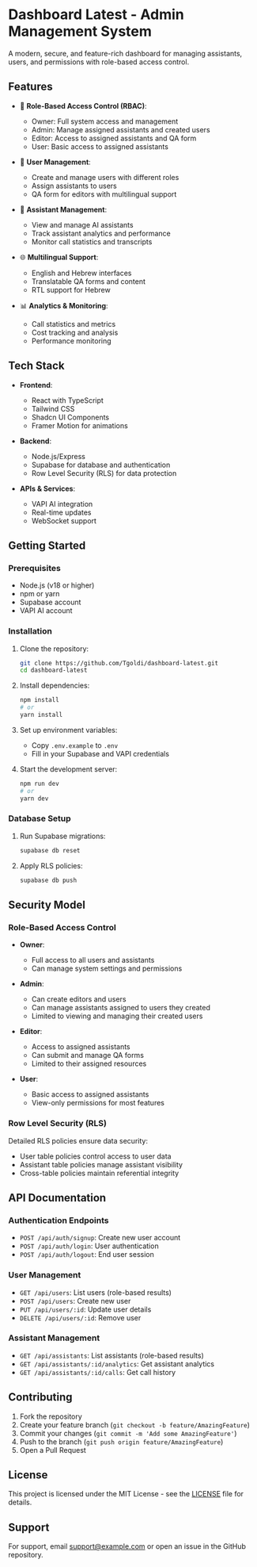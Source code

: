 # Dashboard Latest - Admin Management System

A modern, secure, and feature-rich dashboard for managing assistants, users, and permissions with role-based access control.

## Features

- 🔐 **Role-Based Access Control (RBAC)**:
  - Owner: Full system access and management
  - Admin: Manage assigned assistants and created users
  - Editor: Access to assigned assistants and QA form
  - User: Basic access to assigned assistants

- 👥 **User Management**:
  - Create and manage users with different roles
  - Assign assistants to users
  - QA form for editors with multilingual support

- 🤖 **Assistant Management**:
  - View and manage AI assistants
  - Track assistant analytics and performance
  - Monitor call statistics and transcripts

- 🌐 **Multilingual Support**:
  - English and Hebrew interfaces
  - Translatable QA forms and content
  - RTL support for Hebrew

- 📊 **Analytics & Monitoring**:
  - Call statistics and metrics
  - Cost tracking and analysis
  - Performance monitoring

## Tech Stack

- **Frontend**:
  - React with TypeScript
  - Tailwind CSS
  - Shadcn UI Components
  - Framer Motion for animations

- **Backend**:
  - Node.js/Express
  - Supabase for database and authentication
  - Row Level Security (RLS) for data protection

- **APIs & Services**:
  - VAPI AI integration
  - Real-time updates
  - WebSocket support

## Getting Started

### Prerequisites

- Node.js (v18 or higher)
- npm or yarn
- Supabase account
- VAPI AI account

### Installation

1. Clone the repository:
   ```bash
   git clone https://github.com/Tgoldi/dashboard-latest.git
   cd dashboard-latest
   ```

2. Install dependencies:
   ```bash
   npm install
   # or
   yarn install
   ```

3. Set up environment variables:
   - Copy `.env.example` to `.env`
   - Fill in your Supabase and VAPI credentials

4. Start the development server:
   ```bash
   npm run dev
   # or
   yarn dev
   ```

### Database Setup

1. Run Supabase migrations:
   ```bash
   supabase db reset
   ```

2. Apply RLS policies:
   ```bash
   supabase db push
   ```

## Security Model

### Role-Based Access Control

- **Owner**:
  - Full access to all users and assistants
  - Can manage system settings and permissions

- **Admin**:
  - Can create editors and users
  - Can manage assistants assigned to users they created
  - Limited to viewing and managing their created users

- **Editor**:
  - Access to assigned assistants
  - Can submit and manage QA forms
  - Limited to their assigned resources

- **User**:
  - Basic access to assigned assistants
  - View-only permissions for most features

### Row Level Security (RLS)

Detailed RLS policies ensure data security:

- User table policies control access to user data
- Assistant table policies manage assistant visibility
- Cross-table policies maintain referential integrity

## API Documentation

### Authentication Endpoints

- `POST /api/auth/signup`: Create new user account
- `POST /api/auth/login`: User authentication
- `POST /api/auth/logout`: End user session

### User Management

- `GET /api/users`: List users (role-based results)
- `POST /api/users`: Create new user
- `PUT /api/users/:id`: Update user details
- `DELETE /api/users/:id`: Remove user

### Assistant Management

- `GET /api/assistants`: List assistants (role-based results)
- `GET /api/assistants/:id/analytics`: Get assistant analytics
- `GET /api/assistants/:id/calls`: Get call history

## Contributing

1. Fork the repository
2. Create your feature branch (`git checkout -b feature/AmazingFeature`)
3. Commit your changes (`git commit -m 'Add some AmazingFeature'`)
4. Push to the branch (`git push origin feature/AmazingFeature`)
5. Open a Pull Request

## License

This project is licensed under the MIT License - see the [LICENSE](LICENSE) file for details.

## Support

For support, email support@example.com or open an issue in the GitHub repository. 
